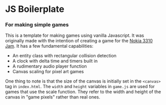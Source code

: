 # JS Boilerplate
### For making simple games
This is a template for making games using vanilla Javascript.
It was originally made with the intention of creating a game for the [Nokia 3310 Jam](https://itch.io/jam/nokiajam3).
It has a few fundamental capabilities:
- An entity class with rectangular collision detection
- A clock with delta time and timers built in
- A rudimentary audio player function
- Canvas scaling for pixel art games

One thing to note is that the size of the canvas is initially set in the `<canvas>` tag in `index.html`.
The `width` and `height`  variables in `game.js` are used for games that use the scale function.
They refer to the width and height of the canvas in "game pixels" rather than real ones.
